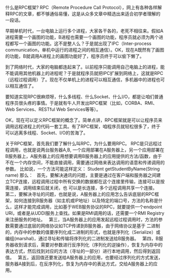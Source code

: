 什么是RPC框架?
RPC（Remote Procedure Call Protocol），网上有各种各样解释RPC的文章，都不够通俗易懂，这是从众多文章中精选出来适合初学者理解的一段话。

早期单机时代，一台电脑上运行多个进程，大家各干各的，老死不相往来。假如A进程需要一个画图的功能，B进程也需要一个画图的功能，程序员就必须为两个进程都写一个画图的功能。这不是整人么？于是就出现了IPC（Inter-process communication，单机中运行的进程之间的相互通信）。OK，现在A既然有了画图的功能，B就调用A进程上的画图功能好了，程序员终于可以偷下懒了。 

到了网络时代，大家的电脑都连起来了。以前程序只能调用自己电脑上的进程，能不能调用其他机器上的进程呢？于是就程序员就把IPC扩展到网络上，这就是RPC（远程过程调用）了。现在不仅单机上的进程可以相互通信，多机器中的进程也可以相互通信了。

要知道实现RPC很麻烦呀，什么多线程、什么Socket、什么I/O，都是让咱们普通程序员很头疼的事情。于是就有牛人开发出RPC框架（比如，CORBA、RMI、Web Services、RESTful Web Services等等）。

OK，现在可以定义RPC框架的概念了。简单点讲，RPC框架就是可以让程序员来调用远程进程上的代码一套工具。有了RPC框架，咱程序员就轻松很多了，终于可以逃离多线程、Socket、I/O的苦海了。

关于RPC框架，首先我们要了解什么叫RPC，为什么要用RPC。
RPC是只远程过程调用，也就是说两台服务器A,B, 一个应用部署在A服务器上，另一个应用部署在B服务器上，A服务器上的应用想要调用B服务器上的应用提供的方法/函数，由于不在一个内存空间，不能直接调用，需要通过网络来表达调用的语意和传递调用的参数。
比如说，一个方法可能这样定义：
Student getStudentByName(String name)
那么：
  首先，要解决通讯的问题，主要是通过在客户端和服务器之间建立TCP连接，远程调用过程中所有交换的数据都在这个连接里传输，连接可以是按需连接，调用结束后就关闭，也
可以是长连接，多个远程调用共享一个连接。
  第二，要解决寻址的问题，也就是说，A服务器上的应用怎么告诉底层的RPC框架，如何连接到B服务器（如主机或IP地址）以及特定的端口号，方法的名称是什么，这样才能完成调用，比如基于WEB服务协议的RPC，就要提供一个endpoint URI，或者是从UDDI服务上查找。如果是RMI调用的话，还需要一个RMI Registry来注册服务的地址。
  第三，当A服务器上的应用发起远程过程调用时，方法的参数需要通过底层的网络协议如TCP传递到B服务器，由于网络协议是基于 二进制的，内存中的参数的值要序列化成二进制的形式，也就是序列化（Serialize）或编组(marshal)，通过寻址和传输将序列化的二进制发送给B服务器。
  第四，B服务器收到请求后，需要对参数进行反序列化（序列化的逆操作），恢复为内存中的表达方式，然后找到对应的方法（寻址的一部分）进行本地调用，然后得到返回值。
  第五，返回值还要发送给A服务器上的应用，也要经过序列化的方式发送，服务器A接到后，在反序列化，恢复为内存中的表达方式，交给A服务器上的应用。



